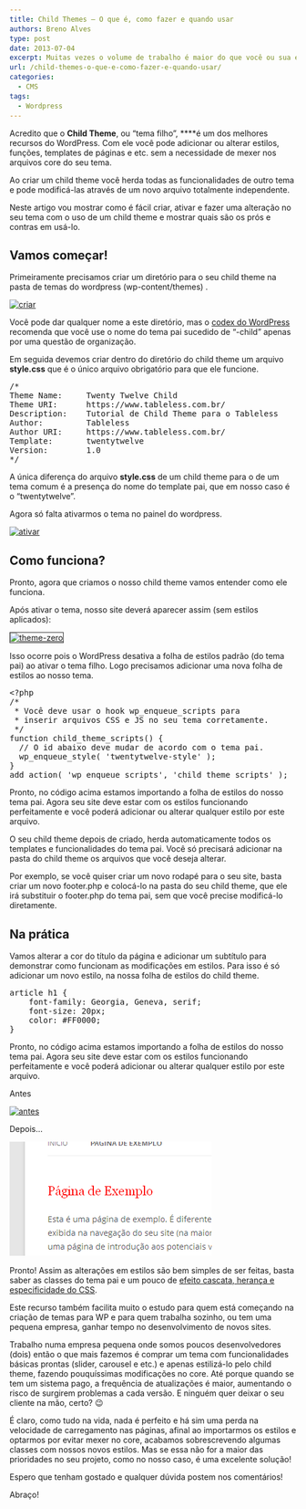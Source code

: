 ```yaml
---
title: Child Themes – O que é, como fazer e quando usar
authors: Breno Alves
type: post
date: 2013-07-04
excerpt: Muitas vezes o volume de trabalho é maior do que você ou sua empresa pode suportar, mas há um jeito de tornar o desenvolvimento dos seus projetos em Wordpress ainda mais rápidos.
url: /child-themes-o-que-e-como-fazer-e-quando-usar/
categories:
  - CMS
tags:
  - Wordpress
---
```

Acredito que o **Child Theme**, ou “tema filho”, ****é um dos melhores recursos do WordPress. Com ele você pode adicionar ou alterar estilos, funções, templates de páginas e etc. sem a necessidade de mexer nos arquivos core do seu tema.

Ao criar um child theme você herda todas as funcionalidades de outro tema e pode modificá-las através de um novo arquivo totalmente independente.

Neste artigo vou mostrar como é fácil criar, ativar e fazer uma alteração no seu tema com o uso de um child theme e mostrar quais são os prós e contras em usá-lo.

## Vamos começar!

Primeiramente precisamos criar um diretório para o seu child theme na pasta de temas do wordpress (wp-content/themes) .

[<img class="alignnone size-full wp-image-37984" alt="criar" src="https://raw.githubusercontent.com/diegoeis/tableless-static-images/master/2013/07/criar.jpg" width="294" height="174" srcset="uploads/2013/07/criar.jpg 294w, uploads/2013/07/criar-283x168.jpg 283w" sizes="(max-width: 294px) 100vw, 294px" />][1]

Você pode dar qualquer nome a este diretório, mas o [codex do WordPress][2] recomenda que você use o nome do tema pai sucedido de “-child” apenas por uma questão de organização.

Em seguida devemos criar dentro do diretório do child theme um arquivo **style.css** que é o único arquivo obrigatório para que ele funcione.

<pre class="lang-css">/*
Theme Name:     Twenty Twelve Child
Theme URI:      https://www.tableless.com.br/
Description:    Tutorial de Child Theme para o Tableless
Author:         Tableless
Author URI:     https://www.tableless.com.br/
Template:       twentytwelve                             
Version:        1.0
*/</pre>

A única diferença do arquivo **style.css** de um child theme para o de um tema comum é a presença do nome do template pai, que em nosso caso é o “twentytwelve”.
  
Agora só falta ativarmos o tema no painel do wordpress.

[<img class="alignnone size-full wp-image-37989" alt="ativar" src="https://raw.githubusercontent.com/diegoeis/tableless-static-images/master/2013/07/ativar.png" width="328" height="344" srcset="uploads/2013/07/ativar.png 328w, uploads/2013/07/ativar-160x168.png 160w, uploads/2013/07/ativar-295x310.png 295w" sizes="(max-width: 328px) 100vw, 328px" />][3]

## Como funciona?

Pronto, agora que criamos o nosso child theme vamos entender como ele funciona.
  
Após ativar o tema, nosso site deverá aparecer assim (sem estilos aplicados):

[<img class="alignnone size-full wp-image-37991" style="border: 1px solid #333" alt="theme-zero" src="https://raw.githubusercontent.com/diegoeis/tableless-static-images/master/2013/07/theme-zero.png" width="468" height="380" srcset="uploads/2013/07/theme-zero.png 468w, uploads/2013/07/theme-zero-206x168.png 206w, uploads/2013/07/theme-zero-381x310.png 381w" sizes="(max-width: 468px) 100vw, 468px" />][4]

Isso ocorre pois o WordPress desativa a folha de estilos padrão (do tema pai) ao ativar o tema filho. Logo precisamos adicionar uma nova folha de estilos ao nosso tema.

<pre class="lang-php">&lt;?php
/*
 * Você deve usar o hook wp_enqueue_scripts para 
 * inserir arquivos CSS e JS no seu tema corretamente.
 */
function child_theme_scripts() {
  // O id abaixo deve mudar de acordo com o tema pai.
  wp_enqueue_style( &#039;twentytwelve-style&#039; );
}
add_action( &#039;wp_enqueue_scripts&#039;, &#039;child_theme_scripts&#039; );
</pre>

Pronto, no código acima estamos importando a folha de estilos do nosso tema pai. Agora seu site deve estar com os estilos funcionando perfeitamente e você poderá adicionar ou alterar qualquer estilo por este arquivo.

O seu child theme depois de criado, herda automaticamente todos os templates e funcionalidades do tema pai. Você só precisará adicionar na pasta do child theme os arquivos que você deseja alterar.

Por exemplo, se você quiser criar um novo rodapé para o seu site, basta criar um novo footer.php e colocá-lo na pasta do seu child theme, que ele irá substituir o footer.php do tema pai, sem que você precise modificá-lo diretamente.

## Na prática

Vamos alterar a cor do título da página e adicionar um subtítulo para demonstrar como funcionam as modificações em estilos. Para isso é só adicionar um novo estilo, na nossa folha de estilos do child theme.

<pre>article h1 {
	font-family: Georgia, Geneva, serif;
	font-size: 20px;
	color: #FF0000;
}</pre>

Pronto, no código acima estamos importando a folha de estilos do nosso tema pai. Agora seu site deve estar com os estilos funcionando perfeitamente e você poderá adicionar ou alterar qualquer estilo por este arquivo.

Antes

[<img class="alignnone size-full wp-image-37998" alt="antes" src="https://raw.githubusercontent.com/diegoeis/tableless-static-images/master/2013/07/antes.png" width="355" height="200" srcset="uploads/2013/07/antes.png 355w, uploads/2013/07/antes-298x168.png 298w" sizes="(max-width: 355px) 100vw, 355px" />][5]

Depois&#8230;

[<img alt="depois" src="https://raw.githubusercontent.com/diegoeis/tableless-static-images/master/2013/07/depois.png" width="355" height="200" />][6]

Pronto! Assim as alterações em estilos são bem simples de ser feitas, basta saber as classes do tema pai e um pouco de [efeito cascata, herança e especificidade do CSS][7].

Este recurso também facilita muito o estudo para quem está começando na criação de temas para WP e para quem trabalha sozinho, ou tem uma pequena empresa, ganhar tempo no desenvolvimento de novos sites.

Trabalho numa empresa pequena onde somos poucos desenvolvedores (dois) então o que mais fazemos é comprar um tema com funcionalidades básicas prontas (slider, carousel e etc.) e apenas estilizá-lo pelo child theme, fazendo pouquíssimas modificações no core. Até porque quando se tem um sistema pago, a frequência de atualizações é maior, aumentando o risco de surgirem problemas a cada versão. E ninguém quer deixar o seu cliente na mão, certo? 😉

É claro, como tudo na vida, nada é perfeito e há sim uma perda na velocidade de carregamento nas páginas, afinal ao importarmos os estilos e optarmos por evitar mexer no core, acabamos sobrescrevendo algumas classes com nossos novos estilos. Mas se essa não for a maior das prioridades no seu projeto, como no nosso caso, é uma excelente solução!

Espero que tenham gostado e qualquer dúvida postem nos comentários!
  
Abraço!

 [1]: https://raw.githubusercontent.com/diegoeis/tableless-static-images/master/2013/07/criar.jpg
 [2]: https://codex.wordpress.org/Child_Themes
 [3]: https://raw.githubusercontent.com/diegoeis/tableless-static-images/master/2013/07/ativar.png
 [4]: https://raw.githubusercontent.com/diegoeis/tableless-static-images/master/2013/07/theme-zero.png
 [5]: https://raw.githubusercontent.com/diegoeis/tableless-static-images/master/2013/07/antes.png
 [6]: https://raw.githubusercontent.com/diegoeis/tableless-static-images/master/2013/07/depois.png
 [7]: https://www.tableless.com.br/efeito-cascata-e-especificidade-do-css/